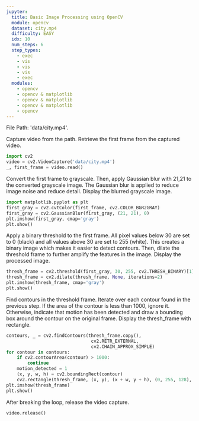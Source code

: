 ```yaml
---
jupyter:
  title: Basic Image Processing using OpenCV
  module: opencv
  dataset: city.mp4
  difficulty: EASY
  idx: 10
  num_steps: 6
  step_types:
    - exec
    - vis
    - vis
    - vis
    - exec
  modules: 
    - opencv
    - opencv & matplotlib
    - opencv & matplotlib
    - opencv & matplotlib
    - opencv
---
```


File Path: 'data/city.mp4'.


Capture video from the path. Retrieve the first frame from the captured video.
```python
import cv2
video = cv2.VideoCapture('data/city.mp4')
_, first_frame = video.read()
```

Convert the first frame to grayscale. Then, apply Gaussian blur with 21,21 to the converted grayscale image. The Gaussian blur is applied to reduce image noise and reduce detail. Display the blurred grayscale image.
```python
import matplotlib.pyplot as plt
first_gray = cv2.cvtColor(first_frame, cv2.COLOR_BGR2GRAY)
first_gray = cv2.GaussianBlur(first_gray, (21, 21), 0)
plt.imshow(first_gray, cmap='gray')
plt.show()
```
  
Apply a binary threshold to the first frame. All pixel values below 30 are set to 0 (black) and all values above 30 are set to 255 (white). This creates a binary image which makes it easier to detect contours. Then, dilate the threshold frame to further amplify the features in the image. Display the processed image.
```python
thresh_frame = cv2.threshold(first_gray, 30, 255, cv2.THRESH_BINARY)[1]
thresh_frame = cv2.dilate(thresh_frame, None, iterations=2)
plt.imshow(thresh_frame, cmap='gray')
plt.show()
```

Find contours in the threshold frame. Iterate over each contour found in the previous step. If the area of the contour is less than 1000, ignore it. Otherwise, indicate that motion has been detected and draw a bounding box around the contour on the original frame. Display the thresh_frame with rectangle.
```python
contours, _ = cv2.findContours(thresh_frame.copy(), 
                                cv2.RETR_EXTERNAL, 
                                cv2.CHAIN_APPROX_SIMPLE)
for contour in contours:
    if cv2.contourArea(contour) > 1000:
        continue
    motion_detected = 1
    (x, y, w, h) = cv2.boundingRect(contour)
    cv2.rectangle(thresh_frame, (x, y), (x + w, y + h), (0, 255, 128), 3)
plt.imshow(thresh_frame)
plt.show()
```

After breaking the loop, release the video capture.
```python
video.release()
```